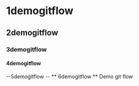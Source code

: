 # 1demogitflow
## 2demogitflow
### 3demogitflow
#### 4demogitflow
--5demogitflow --
** 6demogitflow **
Demo git flow
